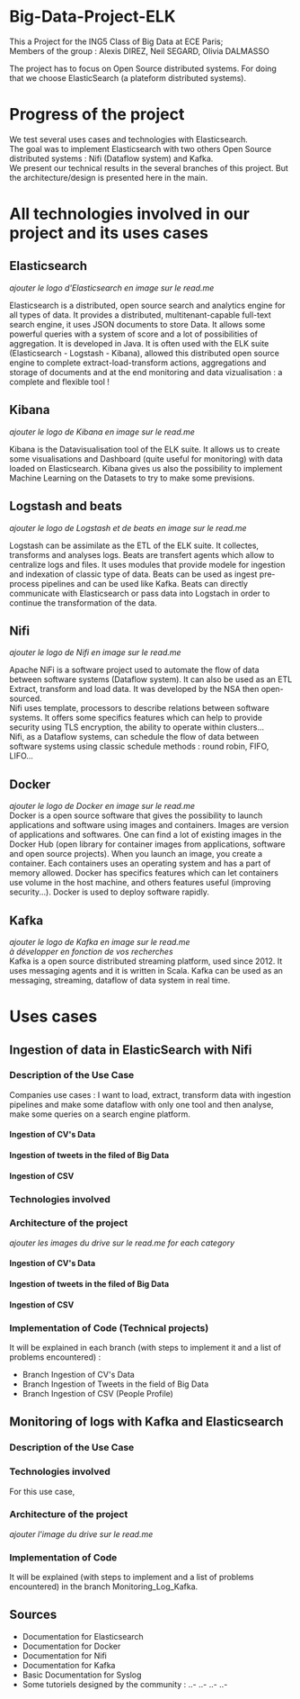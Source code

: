 # Big-Data-Project-ELK
This a Project for the ING5 Class of Big Data at ECE Paris;  
Members of the group : Alexis DIREZ, Neil SEGARD, Olivia DALMASSO  

The project has to focus on Open Source distributed systems. For doing that we choose ElasticSearch (a plateform distributed systems).   

# Progress of the project
We test several uses cases and technologies with Elasticsearch.   
The goal was to implement Elasticsearch with two others Open Source distributed systems : Nifi (Dataflow system) and Kafka.   
We present our technical results in the several branches of this project. But the architecture/design is presented here in the main.   

# All technologies involved in our project and its uses cases

## Elasticsearch

*ajouter le logo d'Elasticsearch en image sur le read.me*   

Elasticsearch is a distributed, open source search and analytics engine for all types of data. It provides a distributed, multitenant-capable full-text search engine, it uses JSON documents to store Data. It allows some powerful queries with a system of score and a lot of possibilities of aggregation. It is developed in Java. It is often used with the ELK suite (Elasticsearch - Logstash - Kibana), allowed this distributed open source engine to complete extract-load-transform actions, aggregations and storage of documents and at the end monitoring and data vizualisation : a complete and flexible tool ! 

## Kibana

*ajouter le logo de Kibana en image sur le read.me*   

Kibana is the Datavisualisation tool of the ELK suite. It allows us to create some visualisations and Dashboard (quite useful for monitoring) with data loaded on Elasticsearch. Kibana gives us also the possibility to implement Machine Learning on the Datasets to try to make some previsions. 

## Logstash and beats

*ajouter le logo de Logstash et de beats en image sur le read.me*   

Logstash can be assimilate as the ETL of the ELK suite. It collectes, transforms and analyses logs. Beats are transfert agents which allow to centralize logs and files. It uses modules that provide modele for ingestion and indexation of classic type of data. Beats can be used as ingest pre-process pipelines and can be used like Kafka. Beats can directly communicate with Elasticsearch or pass data into Logstach in order to continue the transformation of the data. 

## Nifi

*ajouter le logo de Nifi en image sur le read.me*   

Apache NiFi is a software project used to automate the flow of data between software systems (Dataflow system). It can also be used as an ETL Extract, transform and load data. It was developed by the NSA then open-sourced.   
Nifi uses template, processors to describe relations between software systems. It offers some specifics features which can help to provide security using TLS encryption, the ability to operate within clusters...   
Nifi, as a Dataflow systems, can schedule the flow of data between software systems using classic schedule methods : round robin, FIFO, LIFO...

## Docker

*ajouter le logo de Docker en image sur le read.me*   
Docker is a open source software that gives the possibility to launch applications and software using images and containers. Images are version of applications and softwares. One can find a lot of existing images in the Docker Hub (open library for container images from applications, software and open source projects). When you launch an image, you create a container. Each containers uses an operating system and has a part of memory allowed. Docker has specifics features which can let containers use volume in the host machine, and others features useful (improving security...). Docker is used to deploy software rapidly. 

## Kafka 

*ajouter le logo de Kafka en image sur le read.me*   
*à développer en fonction de vos recherches*  
Kafka is a open source distributed streaming platform, used since 2012. It uses messaging agents and it is written in Scala. Kafka can be used as an messaging, streaming, dataflow of data system in real time. 

# Uses cases

## Ingestion of data in ElasticSearch with Nifi

### Description of the Use Case

Companies use cases : I want to load, extract, transform data with ingestion pipelines and make some dataflow with only one tool and then analyse, make some queries on a search engine platform. 

#### Ingestion of CV's Data



#### Ingestion of tweets in the filed of Big Data

#### Ingestion of CSV

### Technologies involved



### Architecture of the project 

*ajouter les images du drive sur le read.me for each category*

#### Ingestion of CV's Data

#### Ingestion of tweets in the filed of Big Data

#### Ingestion of CSV

### Implementation of Code (Technical projects)

It will be explained in each branch (with steps to implement it and a list of problems encountered) : 
- Branch Ingestion of CV's Data
- Branch Ingestion of Tweets in the field of Big Data
- Branch Ingestion of CSV (People Profile)

## Monitoring of logs with Kafka and Elasticsearch

### Description of the Use Case

### Technologies involved

For this use case, 


### Architecture of the project 

*ajouter l'image du drive sur le read.me*

### Implementation of Code 

It will be explained (with steps to implement and a list of problems encountered) in the branch Monitoring_Log_Kafka.

## Sources 

- Documentation for Elasticsearch
- Documentation for Docker
- Documentation for Nifi 
- Documentation for Kafka
- Basic Documentation for Syslog
- Some tutoriels designed by the community : 
..- 
..-
..-
..- 

